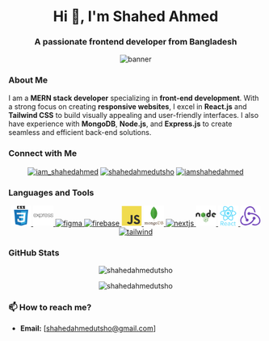 <h1 align="center">Hi 👋, I'm Shahed Ahmed</h1>
<h3 align="center">A passionate frontend developer from Bangladesh</h3>

<p align="center">
  <img src="https://i.ibb.co/qjc82YJ/3c9233c7344e62959bc337d088ce246c.jpg" height="200" width="300" alt="banner" />
</p>

### About Me
I am a **MERN stack developer** specializing in **front-end development**. With a strong focus on creating **responsive websites**, I excel in **React.js** and **Tailwind CSS** to build visually appealing and user-friendly interfaces. I also have experience with **MongoDB**, **Node.js**, and **Express.js** to create seamless and efficient back-end solutions.

### Connect with Me
<p align="center">
  <a href="https://twitter.com/iam_shahedahmed" target="_blank"><img align="center" src="https://raw.githubusercontent.com/rahuldkjain/github-profile-readme-generator/master/src/images/icons/Social/twitter.svg" alt="iam_shahedahmed" height="30" width="40" /></a>
  <a href="https://linkedin.com/in/shahedahmedutsho" target="_blank"><img align="center" src="https://raw.githubusercontent.com/rahuldkjain/github-profile-readme-generator/master/src/images/icons/Social/linked-in-alt.svg" alt="shahedahmedutsho" height="30" width="40" /></a>
  <a href="https://fb.com/iamshahedahmed" target="_blank"><img align="center" src="https://raw.githubusercontent.com/rahuldkjain/github-profile-readme-generator/master/src/images/icons/Social/facebook.svg" alt="iamshahedahmed" height="30" width="40" /></a>
</p>

### Languages and Tools
<p align="center">
  <a href="https://www.w3schools.com/css/" target="_blank" rel="noreferrer"> <img src="https://raw.githubusercontent.com/devicons/devicon/master/icons/css3/css3-original-wordmark.svg" alt="css3" width="40" height="40"/> </a> 
  <a href="https://expressjs.com" target="_blank" rel="noreferrer"> <img src="https://raw.githubusercontent.com/devicons/devicon/master/icons/express/express-original-wordmark.svg" alt="express" width="40" height="40"/> </a> 
  <a href="https://www.figma.com/" target="_blank" rel="noreferrer"> <img src="https://www.vectorlogo.zone/logos/figma/figma-icon.svg" alt="figma" width="40" height="40"/> </a> 
  <a href="https://firebase.google.com/" target="_blank" rel="noreferrer"> <img src="https://www.vectorlogo.zone/logos/firebase/firebase-icon.svg" alt="firebase" width="40" height="40"/> </a> 
  <a href="https://developer.mozilla.org/en-US/docs/Web/JavaScript" target="_blank" rel="noreferrer"> <img src="https://raw.githubusercontent.com/devicons/devicon/master/icons/javascript/javascript-original.svg" alt="javascript" width="40" height="40"/> </a> 
  <a href="https://www.mongodb.com/" target="_blank" rel="noreferrer"> <img src="https://raw.githubusercontent.com/devicons/devicon/master/icons/mongodb/mongodb-original-wordmark.svg" alt="mongodb" width="40" height="40"/> </a> 
  <a href="https://nextjs.org/" target="_blank" rel="noreferrer"> <img src="https://cdn.worldvectorlogo.com/logos/nextjs-2.svg" alt="nextjs" width="40" height="40"/> </a> 
  <a href="https://nodejs.org" target="_blank" rel="noreferrer"> <img src="https://raw.githubusercontent.com/devicons/devicon/master/icons/nodejs/nodejs-original-wordmark.svg" alt="nodejs" width="40" height="40"/> </a> 
  <a href="https://reactjs.org/" target="_blank" rel="noreferrer"> <img src="https://raw.githubusercontent.com/devicons/devicon/master/icons/react/react-original-wordmark.svg" alt="react" width="40" height="40"/> </a> 
  <a href="https://redux.js.org" target="_blank" rel="noreferrer"> <img src="https://raw.githubusercontent.com/devicons/devicon/master/icons/redux/redux-original.svg" alt="redux" width="40" height="40"/> </a> 
  <a href="https://tailwindcss.com/" target="_blank" rel="noreferrer"> <img src="https://www.vectorlogo.zone/logos/tailwindcss/tailwindcss-icon.svg" alt="tailwind" width="40" height="40"/> </a> 
</p>

### GitHub Stats
<p align="center">
  <img src="https://github-readme-stats.vercel.app/api/top-langs?username=shahedahmedutsho&show_icons=true&locale=en&layout=compact" alt="shahedahmedutsho" />
</p>
<p align="center">
  <img src="https://github-readme-streak-stats.herokuapp.com/?user=shahedahmedutsho&" alt="shahedahmedutsho" />
</p>

### 📫 How to reach me?
  - **Email:** [shahedahmedutsho@gmail.com]
